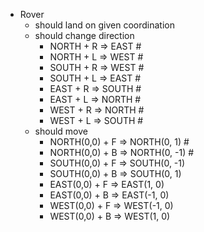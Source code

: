- Rover
    - should land on given coordination
    - should change direction
        - NORTH + R => EAST #
        - NORTH + L => WEST #
        - SOUTH + R => WEST #
        - SOUTH + L => EAST #
        - EAST + R => SOUTH #
        - EAST + L => NORTH #
        - WEST + R => NORTH #
        - WEST + L => SOUTH #
    - should move
        - NORTH(0,0) + F => NORTH(0, 1) #
        - NORTH(0,0) + B => NORTH(0, -1) #
        - SOUTH(0,0) + F => SOUTH(0, -1)
        - SOUTH(0,0) + B => SOUTH(0, 1)
        - EAST(0,0) + F => EAST(1, 0)
        - EAST(0,0) + B => EAST(-1, 0)
        - WEST(0,0) + F => WEST(-1, 0)
        - WEST(0,0) + B => WEST(1, 0)

